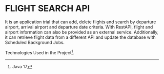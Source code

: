 # FLIGHT SEARCH API
It is an application trial that can add, delete flights and search by departure airport, arrival airport and departure date criteria. With RestAPI, flight and airport information can also be provided as an external service. Additionally, it can retrieve flight data from a different API and update the database with Scheduled Background Jobs.


Technologies Used in the Project[^1].


[^1]: Java 17
[^2]: Spring Boot 3.2.2
[^3]: Maven
[^4]: Lombok
[^5]: Thymeleaf
[^6]: StringUtils (Apache Commons Lang 3.14.0 API)
[^7]: Hibernate
[^8]: MySql

